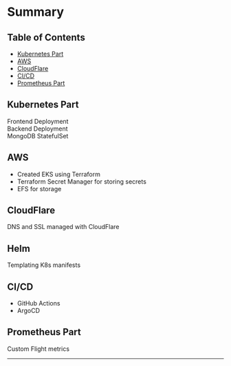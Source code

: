 # Summary

## Table of Contents
- [Kubernetes Part](#kubernetes-part)
- [AWS](#aws)
- [CloudFlare](#cloudflare)
- [CI/CD](#ci-cd)
- [Prometheus Part](#prometheus-part)

## Kubernetes Part
Frontend Deployment  
Backend Deployment  
MongoDB StatefulSet

## AWS
- Created EKS using Terraform
- Terraform Secret Manager for storing secrets
- EFS for storage

## CloudFlare
DNS and SSL managed with CloudFlare

## Helm
Templating K8s manifests

## CI/CD
- GitHub Actions
- ArgoCD

## Prometheus Part
Custom Flight metrics

---

